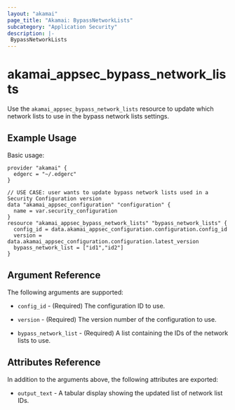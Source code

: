 ```yaml
---
layout: "akamai"
page_title: "Akamai: BypassNetworkLists"
subcategory: "Application Security"
description: |-
 BypassNetworkLists
---
```


# akamai_appsec_bypass_network_lists

Use the `akamai_appsec_bypass_network_lists` resource to update which network lists to use in the bypass network lists settings.

## Example Usage

Basic usage:

```hcl
provider "akamai" {
  edgerc = "~/.edgerc"
}

// USE CASE: user wants to update bypass network lists used in a Security Configuration version
data "akamai_appsec_configuration" "configuration" {
  name = var.security_configuration
}
resource "akamai_appsec_bypass_network_lists" "bypass_network_lists" {
  config_id = data.akamai_appsec_configuration.configuration.config_id
  version = data.akamai_appsec_configuration.configuration.latest_version
  bypass_network_list = ["id1","id2"]
}
```

## Argument Reference

The following arguments are supported:

* `config_id` - (Required) The configuration ID to use.

* `version` - (Required) The version number of the configuration to use.

* `bypass_network_list` - (Required) A list containing the IDs of the network lists to use.

## Attributes Reference

In addition to the arguments above, the following attributes are exported:

* `output_text` - A tabular display showing the updated list of network list IDs.

